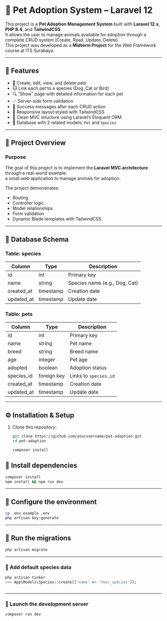 # 🐾 Pet Adoption System – Laravel 12

This project is a **Pet Adoption Management System** built with **Laravel 12.x**, **PHP 8.4**, and **TailwindCSS**.  
It allows the user to manage animals available for adoption through a complete CRUD system (Create, Read, Update, Delete).  
This project was developed as a **Midterm Project** for the Web Framework course at ITS Surabaya.

---

## 🚀 Features

-   🐶 Create, edit, view, and delete pets
-   🐱 Link each pet to a species (Dog ,Cat or Bird)
-   🔍 “Show” page with detailed information for each pet
-   ✅ Server-side form validation
-   📨 Success messages after each CRUD action
-   🎨 Responsive layout styled with TailwindCSS
-   🧩 Clean MVC structure using Laravel’s Eloquent ORM
-   💾 Database with 2 related models: `Pet` and `Species`

---

## 🧠 Project Overview

### Purpose

The goal of this project is to implement the **Laravel MVC architecture** through a real-world example:  
a small web application to manage animals for adoption.

The project demonstrates:

-   Routing
-   Controller logic
-   Model relationships
-   Form validation
-   Dynamic Blade templates with TailwindCSS

---

## 🧱 Database Schema

### **Table: species**

| Column     | Type      | Description                   |
| ---------- | --------- | ----------------------------- |
| id         | int       | Primary key                   |
| name       | string    | Species name (e.g., Dog, Cat) |
| created_at | timestamp | Creation date                 |
| updated_at | timestamp | Update date                   |

### **Table: pets**

| Column     | Type        | Description           |
| ---------- | ----------- | --------------------- |
| id         | int         | Primary key           |
| name       | string      | Pet name              |
| breed      | string      | Breed name            |
| age        | integer     | Pet age               |
| adopted    | boolean     | Adoption status       |
| species_id | foreign key | Links to `species.id` |
| created_at | timestamp   | Creation date         |
| updated_at | timestamp   | Update date           |

---

## ⚙️ Installation & Setup

1. Clone this repository:

    ```bash
    git clone https://github.com/yourusername/pet-adoption.git
    cd pet-adoption

    composer install
    ```

## 🧩 Install dependencies

```bash
composer install
npm install && npm run dev

```

---

## 🧰 Configure the environment

```bash
cp .env.example .env
php artisan key:generate

```

---

## 🧱 Run the migrations

```bash
php artisan migrate

```

---

### 🐶 Add default species data

```bash
php artisan tinker
>>> App\Models\Species::create(['name' => 'Your_species']);



```

---

### 🚀 Launch the development server

```bash
composer run dev



```
